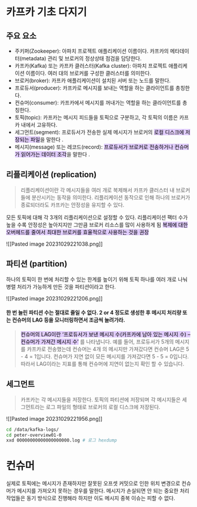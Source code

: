 # 카프카 기초 다지기

## 주요 요소

- 주키퍼(Zookeeper): 아파치 프로젝트 애플리케이션 이름이다. 카프카의 메타데이터(metadata) 관리 및 브로커의 정상상태 점검을 담당한다. 
- 카프카(Kafka) 또는 카프카 클러스터(Kafka cluster): 아파치 프로젝트 애플리케이션 이름이다. 여러 대의 브로커를 구성한 클러스터를 의미한다. 
- 브로커(broker): 카프카 애플리케이션이 설치된 서버 또는 노드를 말한다. 
- 프로듀서(producer): 카프카로 메시지를 보내는 역할을 하는 클라이언트를 총칭한다. 
- 컨슈머(consumer): 카프카에서 메시지를 꺼내가는 역할을 하는 클라이언트를 총칭한다. 
- 토픽(topic): 카프카는 메시지 피드들을 토픽으로 구분하고, 각 토픽의 이름은 카프카 내에서 고유하다. 
- 세그먼트(segment): 프로듀서가 전송한 실제 메시지가 브로커의 <mark style="background: #D2B3FFA6;">로컬 디스크에 저장되는 파일</mark>을 말한다 .
- 메시지(message) 또는 레코드(record): <mark style="background: #D2B3FFA6;">프로듀서가 브로커로 전송하거나 컨슈머가 읽어가는 데이터 조각</mark>을 말한다 .



## 리플리케이션 (replication)

> 리플리케이션이란 각 메시지들을 여러 개로 복제해서 카프카 클러스터 내 브로커들에 분산시키는 동작을 의미한다. 리플리케이션 동작으로 인해 하나의 브로커가 종료되더라도 카프카는 안정성을 유지할 수 있다. 

모든 토픽에 대해 각 3개의 리플리케이션으로 설정할 수 있다. 리플리케이션 팩터 수가 높을 수록 안정성은 높아지지만 그만큼 브로커 리소스를 많이 사용하게 됨
<mark style="background: #D2B3FFA6;">복제에 대한 오버헤드를 줄여서 최대한 브로커를 효율적으로 사용하는 것을 권장</mark>


![[Pasted image 20231029221038.png]]


## 파티션 (partition)

하나의 토픽이 한 번에 처리할 수 있는 한계를 높이기 위해 토픽 하나를 여러 개로 나눠 병렬 처리가 가능하게 만든 것을 파티션이라고 한다. 


![[Pasted image 20231029221206.png]]


####  한 번 늘린 파티션 수는 절대로 줄일 수 없다. 2 or 4 정도로 생성한 후 메시지 처리량 또는 컨슈머의 LAG 등을 모니터링하면서 조금씩 늘려가라.

> <mark style="background: #D2B3FFA6;">컨슈머의 LAG이란 ‘프로듀서가 보낸 메시지 수(카프카에 남아 있는 메시지 수) – 컨슈머가 가져간 메시지 수’</mark> 를 나타냅니다. 예를 들어, 프로듀서가 5개의 메시지를 카프카로 전송했는데 컨슈머는 4개 의 메시지만 가져갔다면 컨슈머 LAG은 5 - 4 = 1입니다. 컨슈머가 지연 없이 모든 메시지를 가져갔다면 5 - 5 = 0입니다. 따라서 LAG이라는 지표를 통해 컨슈머에 지연이 없는지 확인 할 수 있습니다.


## 세그먼트
> 카프카는 각 메시지들을 저장한다. 토픽의 파티션에 저장되며 각 메시지들은 세그먼트라는 로그 파일의 형태로 브로커의 로컬 디스크에 저장된다. 



![[Pasted image 20231029221956.png]]



```bash
cd /data/kafka-logs/
cd peter-overview01-0
xxd 00000000000000000000.log # 로그 hexdump
```


# 컨슈머

실제로 토픽에는 메시지가 존재하지만 잘못된 오프셋 커밋으로 인한 위치 변경으로 컨슈머가 메시지를 가져오지 못하는 경우를 말한다. 
메시지가 손실되면 안 되는 중요한 처리 작업들은 동기 방식으로 진행해라
하지만 이도 메시지 중복 이슈는 피할 수 없다. 


